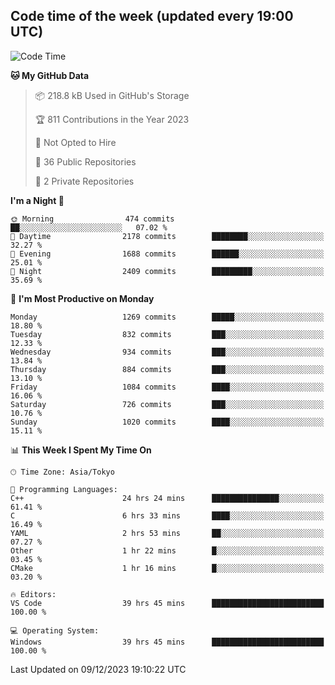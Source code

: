 ## Code time of the week (updated every 19:00 UTC)

<!--START_SECTION:waka-->
![Code Time](http://img.shields.io/badge/Code%20Time-2%2C415%20hrs%204%20mins-blue)

**🐱 My GitHub Data** 

> 📦 218.8 kB Used in GitHub's Storage 
 > 
> 🏆 811 Contributions in the Year 2023
 > 
> 🚫 Not Opted to Hire
 > 
> 📜 36 Public Repositories 
 > 
> 🔑 2 Private Repositories 
 > 
**I'm a Night 🦉** 

```text
🌞 Morning                474 commits         ██░░░░░░░░░░░░░░░░░░░░░░░   07.02 % 
🌆 Daytime                2178 commits        ████████░░░░░░░░░░░░░░░░░   32.27 % 
🌃 Evening                1688 commits        ██████░░░░░░░░░░░░░░░░░░░   25.01 % 
🌙 Night                  2409 commits        █████████░░░░░░░░░░░░░░░░   35.69 % 
```
📅 **I'm Most Productive on Monday** 

```text
Monday                   1269 commits        █████░░░░░░░░░░░░░░░░░░░░   18.80 % 
Tuesday                  832 commits         ███░░░░░░░░░░░░░░░░░░░░░░   12.33 % 
Wednesday                934 commits         ███░░░░░░░░░░░░░░░░░░░░░░   13.84 % 
Thursday                 884 commits         ███░░░░░░░░░░░░░░░░░░░░░░   13.10 % 
Friday                   1084 commits        ████░░░░░░░░░░░░░░░░░░░░░   16.06 % 
Saturday                 726 commits         ███░░░░░░░░░░░░░░░░░░░░░░   10.76 % 
Sunday                   1020 commits        ████░░░░░░░░░░░░░░░░░░░░░   15.11 % 
```


📊 **This Week I Spent My Time On** 

```text
🕑︎ Time Zone: Asia/Tokyo

💬 Programming Languages: 
C++                      24 hrs 24 mins      ███████████████░░░░░░░░░░   61.41 % 
C                        6 hrs 33 mins       ████░░░░░░░░░░░░░░░░░░░░░   16.49 % 
YAML                     2 hrs 53 mins       ██░░░░░░░░░░░░░░░░░░░░░░░   07.27 % 
Other                    1 hr 22 mins        █░░░░░░░░░░░░░░░░░░░░░░░░   03.45 % 
CMake                    1 hr 16 mins        █░░░░░░░░░░░░░░░░░░░░░░░░   03.20 % 

🔥 Editors: 
VS Code                  39 hrs 45 mins      █████████████████████████   100.00 % 

💻 Operating System: 
Windows                  39 hrs 45 mins      █████████████████████████   100.00 % 
```


 Last Updated on 09/12/2023 19:10:22 UTC
<!--END_SECTION:waka-->